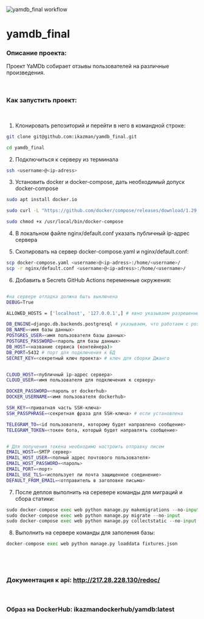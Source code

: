 ![yamdb_final workflow](https://github.com/ikazman/yamdb_final/actions/workflows/main.yml/badge.svg)

# yamdb_final
### Описание проекта:

Проект YaMDb собирает отзывы пользователей на различные произведения.

&nbsp;

### Как запустить проект:
&nbsp;

1) Клонировать репозиторий и перейти в него в командной строке:

```bash
git clone git@github.com:ikazman/yamdb_final.git
```

```bash
cd yamdb_final
```

2) Подключиться к серверу из терминала
```bash
ssh <username>@<ip-adress>
```

3) Установить docker и docker-compose, дать необходимый допуск docker-compose
```bash
sudo apt install docker.io
```
```bash
sudo curl -L "https://github.com/docker/compose/releases/download/1.29.2/docker-compose-$(uname -s)-$(uname -m)" -o /usr/local/bin/docker-compose
```
```bash
sudo chmod +x /usr/local/bin/docker-compose
```

4) В локальном файле nginx/default.conf указать публичный ip-адрес сервера

5) Скопировать на сервер docker-compose.yaml и nginx/default.conf:
```bash
scp docker-compose.yaml <username>@<ip-adress>:/home/<username>/
scp -r nginx/default.conf <username>@<ip-adress>:/home/<username>/
```
6) Добавить в Secrets GitHub Actions переменные окружения:
```bash

#на сервере отладка должна быть выключена
DEBUG=True

ALLOWED_HOSTS = ['localhost', '127.0.0.1',] # явно указываем разрешенные хосты

DB_ENGINE=django.db.backends.postgresql # указываем, что работаем с postgresql
DB_NAME=<имя базы данных>
POSTGRES_USER=<имя пользователя базы данных>
POSTGRES_PASSWORD=<пароль для базы данных>
DB_HOST=<название сервиса (контейнера)>
DB_PORT=5432 # порт для подключения к БД 
SECRET_KEY=<секретный ключ проекта> # ключ для сборки Джанго


CLOUD_HOST=<публичный ip-адрес сервера>
CLOUD_USER=<имя пользователя для подключения к серверу>

DOCKER_PASSWORD=<пароль от dockerhub>
DOCKER_USERNAME=<имя пользователя dockerhub>

SSH_KEY=<приватная часть SSH-ключа>
SSH_PASSPHRASE=<секретная фраза для SSH-ключа> # если установлена

TELEGRAM_TO=<id пользователя, которому будет направлено сообщение>
TELEGRAM_TOKEN=<токен бота, который будет направлять сообщение>


# Для получения токена необходимо настроить отправку писем
EMAIL_HOST=<SMTP сервер>
EMAIL_HOST_USER=<полный адрес почтового пользователя>
EMAIL_HOST_PASSWORD=<пароль>
EMAIL_PORT=<порт>
EMAIL_USE_TLS=<использует ли почта защищенное соединение>
DEFAULT_FROM_EMAIL=<отправитель в заголовке письма>


```

7) После деплоя выполнить на серевере команды для миграций и сбора статики:
```python
sudo docker-compose exec web python manage.py makemigrations --no-input
sudo docker-compose exec web python manage.py migrate --no-input
sudo docker-compose exec web python manage.py collectstatic --no-input
```
8) Выполнить на сервере команды для заполения базы:

```python
docker-compose exec web python manage.py loaddata fixtures.json
```
&nbsp;
---
### Документация к api: http://217.28.228.130/redoc/
&nbsp;

### Образ на DockerHub: ikazmandockerhub/yamdb:latest 
